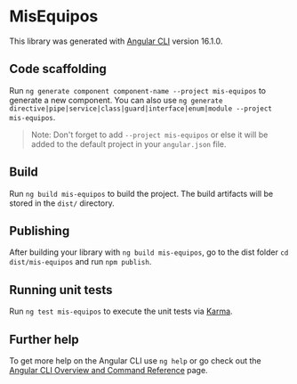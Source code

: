 # MisEquipos

This library was generated with [Angular CLI](https://github.com/angular/angular-cli) version 16.1.0.

## Code scaffolding

Run `ng generate component component-name --project mis-equipos` to generate a new component. You can also use `ng generate directive|pipe|service|class|guard|interface|enum|module --project mis-equipos`.
> Note: Don't forget to add `--project mis-equipos` or else it will be added to the default project in your `angular.json` file. 

## Build

Run `ng build mis-equipos` to build the project. The build artifacts will be stored in the `dist/` directory.

## Publishing

After building your library with `ng build mis-equipos`, go to the dist folder `cd dist/mis-equipos` and run `npm publish`.

## Running unit tests

Run `ng test mis-equipos` to execute the unit tests via [Karma](https://karma-runner.github.io).

## Further help

To get more help on the Angular CLI use `ng help` or go check out the [Angular CLI Overview and Command Reference](https://angular.io/cli) page.
